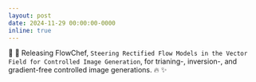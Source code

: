 ```yaml
---
layout: post
date: 2024-11-29 00:00:00-0000
inline: true
---
```


🚀 🚀 Releasing FlowChef, `Steering Rectified Flow Models in the Vector Field for Controlled Image Generation`, for trianing-, inversion-, and gradient-free controlled image generations. :fire: :sparkles: